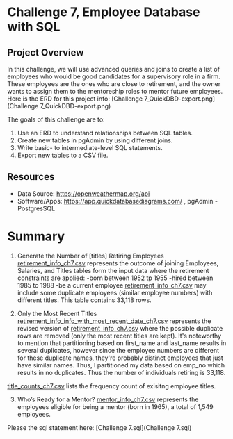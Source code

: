 # Challenge 7, Employee Database with SQL

## Project Overview

In this challenge, we will use advanced queries and joins to create a list of employees who would be good candidates for a supervisory role in a firm. These employees are the ones who are close to retirement, and the owner wants to assign them to the mentoreship roles to mentor future employees. Here is the ERD for this project info:
[Challenge 7_QuickDBD-export.png](Challenge 7_QuickDBD-export.png)

The goals of this challenge are to:

1. Use an ERD to understand relationships between SQL tables.
2. Create new tables in pgAdmin by using different joins.
3. Write basic- to intermediate-level SQL statements.
4. Export new tables to a CSV file.

## Resources
- Data Source: https://openweathermap.org/api
- Software/Apps: https://app.quickdatabasediagrams.com/
                 , pgAdmin - PostgresSQL

# Summary
1. Generate the Number of [titles] Retiring Employees
[retirement_info_ch7.csv](retirement_info_ch7.csv) represents the outcome of joining Employees, Salaries, and Titles tables form the input data where the retirement constraints are applied:
        -born between 1952 tp 1955
        -hired between 1985 to 1988
        -be a current employee
[retirement_info_ch7.csv](retirement_info_ch7.csv) may include some duplicate employees (similar employee numbers) with different titles. This table contains 33,118 rows.

2. Only the Most Recent Titles
[retirement_info_info_with_most_recent_date_ch7.csv](retirement_info_info_with_most_recent_date_ch7.csv) represents the revised version of [retirement_info_ch7.csv](retirement_info_ch7.csv) where the possible duplicate rows are removed (only the most recent titles are kept).
It's noteworthy to mention that partitioning based on first_name and last_name results in several duplicates, however since the employee numbers are different for these duplicate names, they're probably distinct employees that just have similar names. Thus, I partitioned my data based on emp_no which results in no duplicates. Thus the number of individuals retiring is 33,118.

[title_counts_ch7.csv](title_counts_ch7.csv) lists the frequency count of exisitng employee titles.

3. Who’s Ready for a Mentor?
[mentor_info_ch7.csv](mentor_info_ch7.csv) represents the employees eligible for being a mentor (born in 1965), a total of 1,549 employees.

Please the sql statement here: [Challenge 7.sql](Challenge 7.sql)

